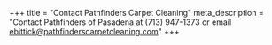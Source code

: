 +++
title = "Contact Pathfinders Carpet Cleaning"
meta_description = "Contact Pathfinders of Pasadena at (713) 947-1373 or email ebittick@pathfinderscarpetcleaning.com"
+++